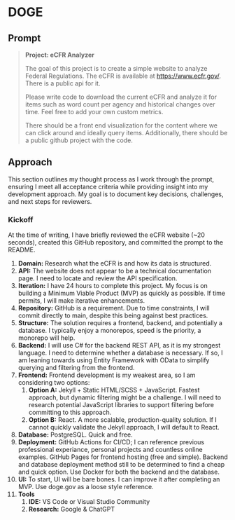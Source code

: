 # DOGE

## Prompt

> **Project: eCFR Analyzer**
>
> The goal of this project is to create a simple website to analyze Federal Regulations. The eCFR is available at https://www.ecfr.gov/. There is a public api for it.
>
> Please write code to download the current eCFR and analyze it for items such as word count per agency and historical changes over time. Feel free to add your own custom metrics.
> 
> There should be a front end visualization for the content where we can click around and ideally query items. Additionally, there should be a public github project with the code.

## Approach

This section outlines my thought process as I work through the prompt, ensuring I meet all acceptance criteria while providing insight into my development approach. My goal is to document key decisions, challenges, and next steps for reviewers. 

### Kickoff

At the time of writing, I have briefly reviewed the eCFR website (~20 seconds), created this GitHub repository, and committed the prompt to the README.

1. **Domain:** Research what the eCFR is and how its data is structured.
1. **API:** The website does not appear to be a technical documentation page. I need to locate and review the API specification.
1. **Iteration:** I have 24 hours to complete this project. My focus is on building a Minimum Viable Product (MVP) as quickly as possible. If time permits, I will make iterative enhancements.
1. **Repository:** GitHub is a requirement. Due to time constraints, I will commit directly to main, despite this being against best practices.
1. **Structure:** The solution requires a frontend, backend, and potentially a database. I typically enjoy a monorepos, speed is the priority, a monorepo will help.
1. **Backend:** I will use C# for the backend REST API, as it is my strongest language. I need to determine whether a database is necessary. If so, I am leaning towards using Entity Framework with OData to simplify querying and filtering from the frontend.
1. **Frontend:** Frontend development is my weakest area, so I am considering two options:
    1. **Option A:** Jekyll + Static HTML/SCSS + JavaScript. Fastest approach, but dynamic filtering might be a challenge. I will need to research potential JavaScript libraries to support filtering before committing to this approach.
    1. **Option B:** React. A more scalable, production-quality solution. If I cannot quickly validate the Jekyll approach, I will default to React.
1. **Database:** PostgreSQL. Quick and free.
1. **Deployment:** GitHub Actions for CI/CD; I can reference previous professional experiance, personal projects and countless online examples. GitHub Pages for frontend hosting (free and simple). Backend and database deployment method still to be determined to find a cheap and quick option. Use Docker for both the backend and the database.
1. **UI:** To start, UI will be bare bones. I can improve it after completing an MVP. Use doge.gov as a loose style reference.
1. **Tools**
    1. **IDE:** VS Code or Visual Studio Community
    1. **Research:** Google & ChatGPT
